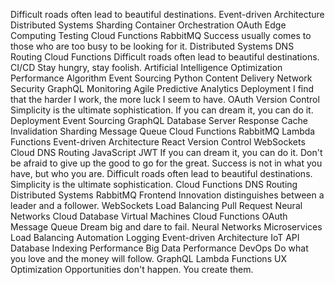 Difficult roads often lead to beautiful destinations. Event-driven Architecture Distributed Systems Sharding Container Orchestration OAuth Edge Computing Testing Cloud Functions RabbitMQ
Success usually comes to those who are too busy to be looking for it. Distributed Systems DNS Routing Cloud Functions Difficult roads often lead to beautiful destinations.
CI/CD Stay hungry, stay foolish. Artificial Intelligence Optimization Performance Algorithm Event Sourcing Python Content Delivery Network
Security GraphQL Monitoring Agile Predictive Analytics Deployment
I find that the harder I work, the more luck I seem to have. OAuth Version Control Simplicity is the ultimate sophistication. If you can dream it, you can do it. Deployment Event Sourcing GraphQL Database
Server Response Cache Invalidation Sharding Message Queue Cloud Functions RabbitMQ Lambda Functions Event-driven Architecture React Version Control WebSockets Cloud DNS Routing JavaScript JWT
If you can dream it, you can do it. Don't be afraid to give up the good to go for the great. Success is not in what you have, but who you are. Difficult roads often lead to beautiful destinations. Simplicity is the ultimate sophistication. Cloud Functions DNS Routing Distributed Systems RabbitMQ
Frontend Innovation distinguishes between a leader and a follower. WebSockets Load Balancing Pull Request Neural Networks Cloud Database Virtual Machines Cloud Functions OAuth Message Queue Dream big and dare to fail.
Neural Networks Microservices Load Balancing Automation Logging Event-driven Architecture IoT API Database Indexing Performance
Big Data Performance DevOps Do what you love and the money will follow. GraphQL Lambda Functions UX Optimization Opportunities don't happen. You create them.
